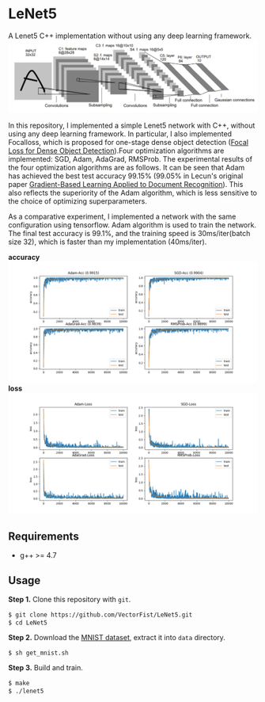 # LeNet5
A Lenet5 C++ implementation without using any deep learning framework.
![lenet5](figures/lenet5.png)

In this repository, I implemented a simple Lenet5 network with C++, without using any deep learning framework. In particular, I also implemented Focalloss, which is proposed for one-stage dense object detection ([Focal Loss for Dense Object Detection](https://arxiv.org/abs/1708.02002)).Four optimization algorithms are implemented: SGD, Adam, AdaGrad, RMSProb. The experimental results of the four optimization algorithms are as follows. It can be seen that Adam has achieved the best test accuracy 99.15% (99.05% in Lecun's original paper [Gradient-Based Learning Applied to Document Recognition](http://yann.lecun.com/exdb/publis/pdf/lecun-98.pdf)). This also reflects the superiority of the Adam algorithm, which is less sensitive to the choice of optimizing superparameters.

As a comparative experiment, I implemented a network with the same configuration using tensorflow. Adam algorithm is used to train the network. The final test accuracy is 99.1%, and the training speed is 30ms/iter(batch size 32), which is faster than my implementation (40ms/iter).

**accuracy**
![accuracy](figures/accuracy.png)
**loss**
![loss](figures/loss.png)

## Requirements
- g++ >= 4.7

## Usage
**Step 1.** 
Clone this repository with ``git``.
```
$ git clone https://github.com/VectorFist/LeNet5.git
$ cd LeNet5
```

**Step 2.** 
Download the [MNIST dataset](http://yann.lecun.com/exdb/mnist/), extract it into ``data`` directory.
```
$ sh get_mnist.sh
```

**Step 3.** 
Build and train.
```
$ make
$ ./lenet5
```
